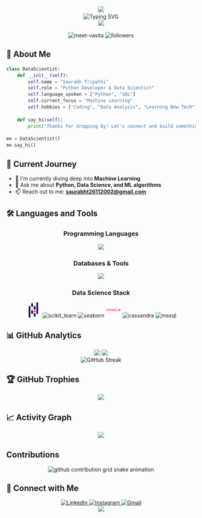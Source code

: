 <div align="center">
  <img src="https://capsule-render.vercel.app/api?type=waving&color=gradient&height=200&section=header&text=Hi%20👋,%20I'm%20Saurabh&fontSize=80&fontAlignY=35&animation=twinkling&fontColor=ffffff" />
</div>

<div align="center">
  <img src="https://readme-typing-svg.herokuapp.com?font=Fira+Code&pause=1000&color=36BCF7&center=true&vCenter=true&width=435&lines=Python+Developer;Data+Scientist;Machine+Learning+Enthusiast;Always+Learning+New+Things" alt="Typing SVG" />
</div>

<div align="center">
  <img src="https://github.com/Anmol-Baranwal/Cool-GIFs-For-GitHub/assets/74038190/d48893bd-0757-481c-8d7e-ba3e163feae7" width="400" />
</div>

<p align="center"> 
  <img src="https://komarev.com/ghpvc/?username=SaurabhTripathi014&label=Profile%20views&color=0e75b6&style=for-the-badge" alt="meet-vasita" /> 
  <img src="https://img.shields.io/github/followers/SaurabhTripathi014?label=Followers&style=for-the-badge&color=blue" alt="followers" />
</p>

## 🚀 About Me

```python
class DataScientist:
    def __init__(self):
        self.name = "Saurabh Tripathi"
        self.role = "Python Developer & Data Scientist"
        self.language_spoken = ["Python", "SQL"]
        self.current_focus = "Machine Learning"
        self.hobbies = ["Coding", "Data Analysis", "Learning New Tech"]
    
    def say_hi(self):
        print("Thanks for dropping by! Let's connect and build something amazing together!")

me = DataScientist()
me.say_hi()
```

## 🌱 Current Journey

- 🔭 I'm currently diving deep into **Machine Learning**
- 💬 Ask me about **Python, Data Science, and ML algorithms**
- 📫 Reach out to me: **saurabht26112002@gmail.com**

## 🛠️ Languages and Tools

<div align="center">
  
### Programming Languages
<img src="https://skillicons.dev/icons?i=python,java,c,cpp,javascript,html,css&theme=dark" />

### Databases & Tools
<img src="https://skillicons.dev/icons?i=mysql,mongodb,postgresql,git,linux,aws&theme=dark" />

### Data Science Stack
<p align="center">
  <img src="https://raw.githubusercontent.com/devicons/devicon/2ae2a900d2f041da66e950e4d48052658d850630/icons/pandas/pandas-original.svg" alt="pandas" width="40" height="40"/>
  <img src="https://upload.wikimedia.org/wikipedia/commons/0/05/Scikit_learn_logo_small.svg" alt="scikit_learn" width="40" height="40"/>
  <img src="https://seaborn.pydata.org/_images/logo-mark-lightbg.svg" alt="seaborn" width="40" height="40"/>
  <img src="https://raw.githubusercontent.com/devicons/devicon/master/icons/oracle/oracle-original.svg" alt="oracle" width="40" height="40"/>
  <img src="https://www.vectorlogo.zone/logos/apache_cassandra/apache_cassandra-icon.svg" alt="cassandra" width="40" height="40"/>
  <img src="https://www.svgrepo.com/show/303229/microsoft-sql-server-logo.svg" alt="mssql" width="40" height="40"/>
</p>

</div>

## 📊 GitHub Analytics

<div align="center">
  <img height="180em" src="https://github-readme-stats.vercel.app/api?username=SaurabhTripathi014&show_icons=true&theme=tokyonight&include_all_commits=true&count_private=true&hide_border=true"/>
  <img height="180em" src="https://github-readme-stats.vercel.app/api/top-langs/?username=SaurabhTripathi014&layout=compact&langs_count=8&theme=tokyonight&hide_border=true"/>
</div>

<div align="center">
  <img src="https://github-readme-streak-stats.herokuapp.com/?user=SaurabhTripathi014&theme=tokyonight&hide_border=true" alt="GitHub Streak" />
</div>

## 🏆 GitHub Trophies

<div align="center">
  <img src="https://github-profile-trophy.vercel.app/?username=SaurabhTripathi014&theme=tokyonight&no-frame=true&no-bg=false&margin-w=4&row=1" />
</div>

## 📈 Activity Graph

<div align="center">
  <img src="https://github-readme-activity-graph.vercel.app/graph?username=SaurabhTripathi014&bg_color=1a1b27&color=38bdae&line=70a5fd&point=bf91f3&area=true&hide_border=true" />
</div>

## Contributions 

<div align="center">

<picture>
  <source media="(prefers-color-scheme: dark)" srcset="https://raw.githubusercontent.com/SaurabhTripathi014SaurabhTripathi014/output/github-contribution-grid-snake-dark.svg">
  <source media="(prefers-color-scheme: light)" srcset="https://raw.githubusercontent.com/SaurabhTripathi014/SaurabhTripathi014/output/github-contribution-grid-snake.svg">
  <img alt="github contribution grid snake animation" src="https://raw.githubusercontent.com/SaurabhTripathi014/SaurabhTripathi014/output/github-contribution-grid-snake.svg">
</picture>

</div>

## 🤝 Connect with Me

<div align="center">
  <a href="https://linkedin.com/in/saurabh-tripathi-89640a343" target="_blank">
    <img src="https://img.shields.io/badge/LinkedIn-0077B5?style=for-the-badge&logo=linkedin&logoColor=white" alt="LinkedIn"/>
  </a>
  <a href="https://instagram.com/saurhub014" target="_blank">
    <img src="https://img.shields.io/badge/Instagram-E4405F?style=for-the-badge&logo=instagram&logoColor=white" alt="Instagram"/>
  </a>
  <a href="mailto:saurabht26112002@gmail.com">
    <img src="https://img.shields.io/badge/Gmail-D14836?style=for-the-badge&logo=gmail&logoColor=white" alt="Gmail"/>
  </a>
</div>

<div align="center">
  <img src="https://capsule-render.vercel.app/api?type=waving&color=gradient&height=100&section=footer" />
</div>
